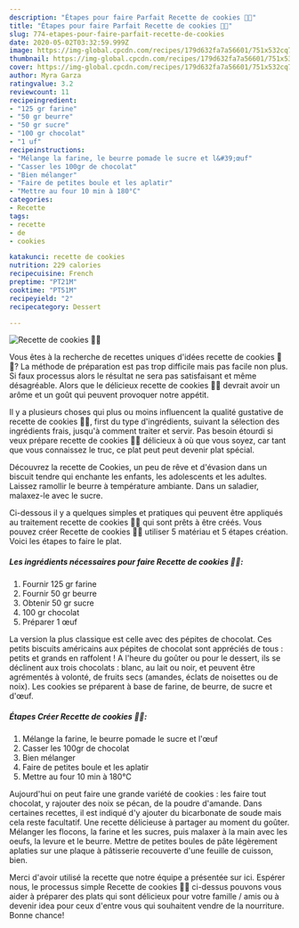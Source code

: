 ```yaml
---
description: "Étapes pour faire Parfait Recette de cookies 🍪🍪"
title: "Étapes pour faire Parfait Recette de cookies 🍪🍪"
slug: 774-etapes-pour-faire-parfait-recette-de-cookies
date: 2020-05-02T03:32:59.999Z
image: https://img-global.cpcdn.com/recipes/179d632fa7a56601/751x532cq70/recette-de-cookies-🍪🍪-photo-principale-de-la-recette.jpg
thumbnail: https://img-global.cpcdn.com/recipes/179d632fa7a56601/751x532cq70/recette-de-cookies-🍪🍪-photo-principale-de-la-recette.jpg
cover: https://img-global.cpcdn.com/recipes/179d632fa7a56601/751x532cq70/recette-de-cookies-🍪🍪-photo-principale-de-la-recette.jpg
author: Myra Garza
ratingvalue: 3.2
reviewcount: 11
recipeingredient:
- "125 gr farine"
- "50 gr beurre"
- "50 gr sucre"
- "100 gr chocolat"
- "1 uf"
recipeinstructions:
- "Mélange la farine, le beurre pomade le sucre et l&#39;œuf"
- "Casser les 100gr de chocolat"
- "Bien mélanger"
- "Faire de petites boule et les aplatir"
- "Mettre au four 10 min à 180°C"
categories:
- Recette
tags:
- recette
- de
- cookies

katakunci: recette de cookies 
nutrition: 229 calories
recipecuisine: French
preptime: "PT21M"
cooktime: "PT51M"
recipeyield: "2"
recipecategory: Dessert

---
```



![Recette de cookies 🍪🍪](https://img-global.cpcdn.com/recipes/179d632fa7a56601/751x532cq70/recette-de-cookies-🍪🍪-photo-principale-de-la-recette.jpg)

Vous êtes à la recherche de recettes uniques d'idées recette de cookies 🍪🍪? La méthode de préparation est pas trop difficile mais pas facile non plus. Si faux processus alors le résultat ne sera pas satisfaisant et même désagréable. Alors que le délicieux recette de cookies 🍪🍪 devrait avoir un arôme et un goût qui peuvent provoquer notre appétit.

Il y a plusieurs choses qui plus ou moins influencent la qualité gustative de recette de cookies 🍪🍪, first du type d'ingrédients, suivant la sélection des ingrédients frais, jusqu'à comment traiter et servir. Pas besoin étourdi si veux prépare recette de cookies 🍪🍪 délicieux à où que vous soyez, car tant que vous connaissez le truc, ce plat peut peut devenir plat spécial.

Découvrez la recette de Cookies, un peu de rêve et d&#39;évasion dans un biscuit tendre qui enchante les enfants, les adolescents et les adultes. Laissez ramollir le beurre à température ambiante. Dans un saladier, malaxez-le avec le sucre.


Ci-dessous il y a quelques simples et pratiques qui peuvent être appliqués au traitement recette de cookies 🍪🍪 qui sont prêts à être créés. Vous pouvez créer Recette de cookies 🍪🍪 utiliser 5 matériau et 5 étapes création. Voici les étapes to faire le plat.

<!--inarticleads1-->

##### Les ingrédients nécessaires pour faire Recette de cookies 🍪🍪:

1. Fournir 125 gr farine
1. Fournir 50 gr beurre
1. Obtenir 50 gr sucre
1.  100 gr chocolat
1. Préparer 1 œuf


La version la plus classique est celle avec des pépites de chocolat. Ces petits biscuits américains aux pépites de chocolat sont appréciés de tous : petits et grands en raffolent ! A l&#39;heure du goûter ou pour le dessert, ils se déclinent aux trois chocolats : blanc, au lait ou noir, et peuvent être agrémentés à volonté, de fruits secs (amandes, éclats de noisettes ou de noix). Les cookies se préparent à base de farine, de beurre, de sucre et d&#39;œuf. 

<!--inarticleads2-->

##### Étapes Créer Recette de cookies 🍪🍪:

1. Mélange la farine, le beurre pomade le sucre et l&#39;œuf
1. Casser les 100gr de chocolat
1. Bien mélanger
1. Faire de petites boule et les aplatir
1. Mettre au four 10 min à 180°C


Aujourd&#39;hui on peut faire une grande variété de cookies : les faire tout chocolat, y rajouter des noix se pécan, de la poudre d&#39;amande. Dans certaines recettes, il est indiqué d&#39;y ajouter du bicarbonate de soude mais cela reste facultatif. Une recette délicieuse à partager au moment du goûter. Mélanger les flocons, la farine et les sucres, puis malaxer à la main avec les oeufs, la levure et le beurre. Mettre de petites boules de pâte légèrement aplaties sur une plaque à pâtisserie recouverte d&#39;une feuille de cuisson, bien. 


Merci d'avoir utilisé la recette que notre équipe a présentée sur ici. Espérer nous, le processus simple Recette de cookies 🍪🍪 ci-dessus pouvons vous aider à préparer des plats qui sont délicieux pour votre famille / amis ou à devenir idea pour ceux d'entre vous qui souhaitent vendre de la nourriture. Bonne chance!
